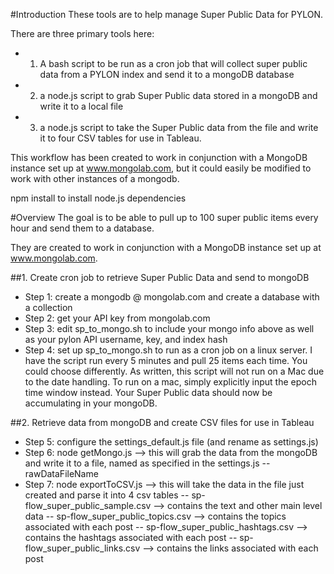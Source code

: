 #Introduction
These tools are to help manage Super Public Data for PYLON.

There are three primary tools here:
* 1) A bash script to be run as a cron job that will collect super public data from a PYLON index and send it to a mongoDB database
* 2) a node.js script to grab Super Public data stored in a mongoDB and write it to a local file
* 3) a node.js script to take the Super Public data from the file and write it to four CSV tables for use in Tableau.

This workflow has been created to work in conjunction with a MongoDB instance set up at www.mongolab.com, but it could easily be modified to work with other instances of a mongodb.

npm install to install node.js dependencies

#Overview
The goal is to be able to pull up to 100 super public items every hour and send them to a database.

They are created to work in conjunction with a MongoDB instance set up at 
www.mongolab.com.

##1. Create cron job to retrieve Super Public Data and send to mongoDB
* Step 1: create a mongodb @ mongolab.com and create a database with a collection
* Step 2: get your API key from mongolab.com
* Step 3: edit sp_to_mongo.sh to include your mongo info above as well as your pylon API username, key, and index hash
* Step 4: set up sp_to_mongo.sh to run as a cron job on a linux server. I have the script run every 5 minutes and pull 25 items each time. You could choose differently. As written, this script will not run on a Mac due to the date handling. To run on a mac, simply explicitly input the epoch time window instead. Your Super Public data should now be accumulating in your mongoDB.

##2. Retrieve data from mongoDB and create CSV files for use in Tableau
* Step 5: configure the settings_default.js file (and rename as settings.js)
* Step 6: node getMongo.js --> this will grab the data from the mongoDB and write it to a file, named as specified in the settings.js -- rawDataFileName
* Step 7: node exportToCSV.js --> this will take the data in the file just created and parse it into 4 csv tables
	-- sp-flow_super_public_sample.csv --> contains the text and other main level data
	-- sp-flow_super_public_topics.csv --> contains the topics associated with each post
	-- sp-flow_super_public_hashtags.csv --> contains the hashtags associated with each post
	-- sp-flow_super_public_links.csv --> contains the links associated with each post


